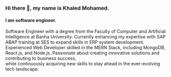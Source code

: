 ### Hi there 👋, my name is Khaled Mohamed.
#### I am software engineer.
<!-- ![I am software engineer.](https://pbs.twimg.com/profile_images/1585060046467174402/ehV7u4iY_400x400.jpg) -->

Software Engineer with a degree from the Faculty of Computer and Artificial Intelligence at Banha 
University. Currently enhancing my expertise with SAP ABAP training at SES to expand skills in ERP 
system development. Experienced Web Developer skilled in the MERN Stack, including MongoDB, 
React.js, and Node.js. Passionate about creating innovative solutions and contributing to business success,  
while continuously acquiring new skills to stay ahead in the ever-evolving tech landscape.
